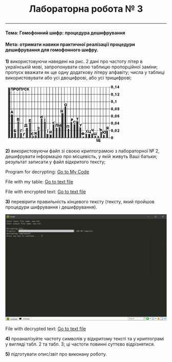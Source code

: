 # <p align = "center">__Лабораторна робота № 3__</p>

---

#### __Тема: Гомофонний шифр: процедура дешифрування__

#### __Мета: отримати навики практичної реалізації процедури дешифрування для гомофонного шифру.__

__1)__	використовуючи наведені на рис. 2 дані про частоту літер в українській мові, запропонувати свою таблицю пропорційної заміни; пропуск вважати як ще одну додаткову літеру алфавіту; числа у таблиці використовувати або усі двоцифрові, або усі трицифрові;

![1](screenshots/1.png)

__2)__	використовуючи файл зі своєю криптограмою з лабораторної № 2, дешифрувати інформацію про місцевість, у якій живуть Ваші батьки; результат записати у файл відкритого тексту;

Program for decrypting:
<a href="files/AZI_lab-3.py" download>Go to My Code</a>

File with my table:
<a href="files/table.txt" download>Go to text file</a>

File with encrypted text:
<a href="files/aaa.txt" download>Go to text file</a>

__3)__	перевірити правильність кінцевого тексту (тексту, який пройшов процедури шифрування і дешифрування).

![1](screenshots/2.png)

File with decrypted text:
<a href="files/eee.txt" download>Go to text file</a>


__4)__	проаналізуйте частоту символів у відкритому тексті та у криптограмі у вигляді табл. 2 та табл. 3; ці частоти повинні суттєво відрізнятися.


__5)__	підготувати опис/звіт про виконану роботу.
